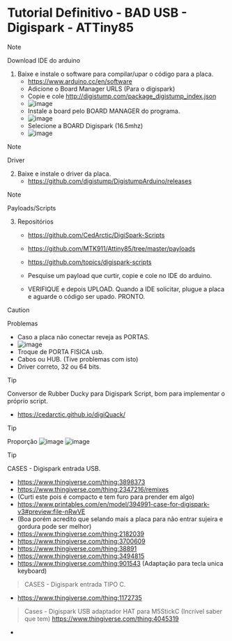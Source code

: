 # Tutorial Definitivo - BAD USB - Digispark - ATTiny85
> [!NOTE]
>	Download IDE do arduino
1.	Baixe e instale o software para compilar/upar o código para a placa.
   	-	https://www.arduino.cc/en/software
    -	Adicione o Board Manager URLS (Para o digispark)
    -	Copie e cole http://digistump.com/package_digistump_index.json
    -	![image](https://github.com/davi-mendes/bad_usb_help/assets/16890095/3e87a6d7-a354-4585-82c1-620e83faff2f)
    -	Instale a board pelo BOARD MANAGER do programa.
    -	![image](https://github.com/davi-mendes/bad_usb_help/assets/16890095/e67ff489-0fa0-409f-955d-d7cd336d6ea9)
    -	Selecione a BOARD Digispark (16.5mhz)
    -	![image](https://github.com/davi-mendes/bad_usb_help/assets/16890095/353f297f-f4e1-4406-b29e-3ab0f69b5885)

> [!NOTE]
>	Driver
2.	Baixe e instale o driver da placa.
	- https://github.com/digistump/DigistumpArduino/releases


> [!NOTE]
> Payloads/Scripts
3.	Repositórios	
	- https://github.com/CedArctic/DigiSpark-Scripts
	- https://github.com/MTK911/Attiny85/tree/master/payloads
	- https://github.com/topics/digispark-scripts

 	- Pesquise um payload que curtir, copie e cole no IDE do arduino.
	- VERIFIQUE e depois UPLOAD. Quando a IDE solicitar, plugue a placa e aguarde o código ser upado. PRONTO.



 > [!CAUTION]
> Problemas

- Caso a placa não conectar reveja as PORTAS.
- ![image](https://github.com/davi-mendes/bad_usb_help/assets/16890095/234e30db-71a3-4505-afcd-a3c5379b2b8b)
- Troque de PORTA FISICA usb.
- Cabos ou HUB. (Tive problemas com isto)
- Driver correto, 32 ou 64 bits.

  
> [!TIP]
> Conversor de Rubber Ducky para Digispark Script, bom para implementar o próprio script.
- https://cedarctic.github.io/digiQuack/
	
> [!TIP]
> Proporção
![image](https://github.com/davi-mendes/bad_usb_help/assets/16890095/8aa0bcd8-27e0-48b2-b50a-4e67b712f44a)
![image](https://github.com/davi-mendes/bad_usb_help/assets/16890095/5fc01166-36cc-4c81-9d0a-64cd803e7d75)


> [!TIP]
> CASES - Digispark entrada USB.
- https://www.thingiverse.com/thing:3898373
- https://www.thingiverse.com/thing:2347216/remixes
- (Curti este pois é compacto e tem furo para prender em algo)
- https://www.printables.com/en/model/394991-case-for-digispark-v3#preview:file-nRwVE
- (Boa porém acredito que selando mais a placa para não entrar sujeira e gordura pode ser melhor)
- https://www.thingiverse.com/thing:2182039
- https://www.thingiverse.com/thing:3700609
- https://www.thingiverse.com/thing:38891
- https://www.thingiverse.com/thing:3494815
- https://www.thingiverse.com/thing:901543 (Adaptação para tecla unica keyboard)
> CASES - Digispark entrada TIPO C.
- https://www.thingiverse.com/thing:1172735
> Cases - Digispark USB adaptador HAT para M5StickC  (Incrível saber que tem)
> https://www.thingiverse.com/thing:4045319
- 

